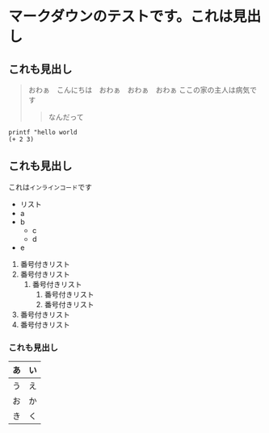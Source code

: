# マークダウンのテストです。これは見出し

## これも見出し

> おわぁ　こんにちは　おわぁ　おわぁ　おわぁ
> ここの家の主人は病気です
>>なんだって


```
printf "hello world
(+ 2 3)
```
## これも見出し
これは`インラインコード`です

- リスト
- a
- b
	- c
	- d
- e
	
1. 番号付きリスト
1. 番号付きリスト
	1. 番号付きリスト
		1. 番号付きリスト
		1. 番号付きリスト
1. 番号付きリスト
1. 番号付きリスト

### これも見出し
|あ|い|
---|---
|う|え|
|お|か|
|き|く|
